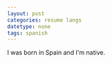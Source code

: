 ```yaml
---
layout: post
categories: resume langs
datetype: none
tags: spanish
---
```


I was born in Spain and I'm native.
